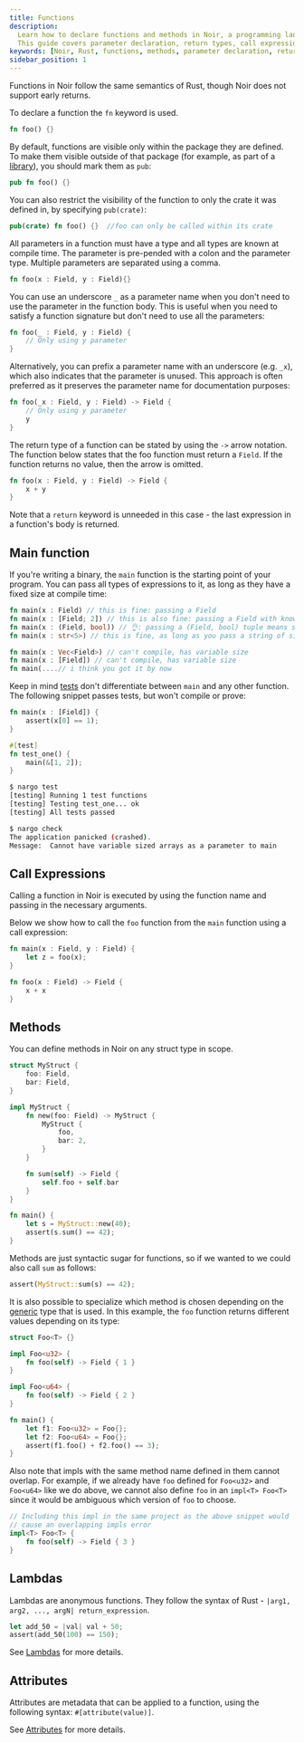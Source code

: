 ```yaml
---
title: Functions
description:
  Learn how to declare functions and methods in Noir, a programming language with Rust semantics.
  This guide covers parameter declaration, return types, call expressions, and more.
keywords: [Noir, Rust, functions, methods, parameter declaration, return types, call expressions]
sidebar_position: 1
---
```


Functions in Noir follow the same semantics of Rust, though Noir does not support early returns.

To declare a function the `fn` keyword is used.

```rust
fn foo() {}
```

By default, functions are visible only within the package they are defined. To make them visible outside of that package (for example, as part of a [library](../modules_packages_crates/crates_and_packages.md#libraries)), you should mark them as `pub`:

```rust
pub fn foo() {}
```

You can also restrict the visibility of the function to only the crate it was defined in, by specifying `pub(crate)`:

```rust
pub(crate) fn foo() {}  //foo can only be called within its crate
```

All parameters in a function must have a type and all types are known at compile time. The parameter
is pre-pended with a colon and the parameter type. Multiple parameters are separated using a comma.

```rust
fn foo(x : Field, y : Field){}
```

You can use an underscore `_` as a parameter name when you don't need to use the parameter in the function body. This is useful when you need to satisfy a function signature but don't need to use all the parameters:

```rust
fn foo(_ : Field, y : Field) {
    // Only using y parameter
}
```

Alternatively, you can prefix a parameter name with an underscore (e.g. `_x`), which also indicates that the parameter is unused. This approach is often preferred as it preserves the parameter name for documentation purposes:

```rust
fn foo(_x : Field, y : Field) -> Field {
    // Only using y parameter
    y
}
```

The return type of a function can be stated by using the `->` arrow notation. The function below
states that the foo function must return a `Field`. If the function returns no value, then the arrow
is omitted.

```rust
fn foo(x : Field, y : Field) -> Field {
    x + y
}
```

Note that a `return` keyword is unneeded in this case - the last expression in a function's body is
returned.

## Main function

If you're writing a binary, the `main` function is the starting point of your program. You can pass all types of expressions to it, as long as they have a fixed size at compile time:

```rust
fn main(x : Field) // this is fine: passing a Field
fn main(x : [Field; 2]) // this is also fine: passing a Field with known size at compile-time
fn main(x : (Field, bool)) // 👌: passing a (Field, bool) tuple means size 2
fn main(x : str<5>) // this is fine, as long as you pass a string of size 5

fn main(x : Vec<Field>) // can't compile, has variable size
fn main(x : [Field]) // can't compile, has variable size
fn main(....// i think you got it by now
```

Keep in mind [tests](../../tooling/tests.md) don't differentiate between `main` and any other function. The following snippet passes tests, but won't compile or prove:

```rust
fn main(x : [Field]) {
    assert(x[0] == 1);
}

#[test]
fn test_one() {
    main(&[1, 2]);
}
```

```bash
$ nargo test
[testing] Running 1 test functions
[testing] Testing test_one... ok
[testing] All tests passed

$ nargo check
The application panicked (crashed).
Message:  Cannot have variable sized arrays as a parameter to main
```

## Call Expressions

Calling a function in Noir is executed by using the function name and passing in the necessary
arguments.

Below we show how to call the `foo` function from the `main` function using a call expression:

```rust
fn main(x : Field, y : Field) {
    let z = foo(x);
}

fn foo(x : Field) -> Field {
    x + x
}
```

## Methods

You can define methods in Noir on any struct type in scope.

```rust
struct MyStruct {
    foo: Field,
    bar: Field,
}

impl MyStruct {
    fn new(foo: Field) -> MyStruct {
        MyStruct {
            foo,
            bar: 2,
        }
    }

    fn sum(self) -> Field {
        self.foo + self.bar
    }
}

fn main() {
    let s = MyStruct::new(40);
    assert(s.sum() == 42);
}
```

Methods are just syntactic sugar for functions, so if we wanted to we could also call `sum` as
follows:

```rust
assert(MyStruct::sum(s) == 42);
```

It is also possible to specialize which method is chosen depending on the [generic](./generics.md) type that is used. In this example, the `foo` function returns different values depending on its type:

```rust
struct Foo<T> {}

impl Foo<u32> {
    fn foo(self) -> Field { 1 }
}

impl Foo<u64> {
    fn foo(self) -> Field { 2 }
}

fn main() {
    let f1: Foo<u32> = Foo{};
    let f2: Foo<u64> = Foo{};
    assert(f1.foo() + f2.foo() == 3);
}
```

Also note that impls with the same method name defined in them cannot overlap. For example, if we already have `foo` defined for `Foo<u32>` and `Foo<u64>` like we do above, we cannot also define `foo` in an `impl<T> Foo<T>` since it would be ambiguous which version of `foo` to choose.

```rust
// Including this impl in the same project as the above snippet would
// cause an overlapping impls error
impl<T> Foo<T> {
    fn foo(self) -> Field { 3 }
}
```

## Lambdas

Lambdas are anonymous functions. They follow the syntax of Rust - `|arg1, arg2, ..., argN| return_expression`.

```rust
let add_50 = |val| val + 50;
assert(add_50(100) == 150);
```

See [Lambdas](./lambdas.md) for more details.

## Attributes

Attributes are metadata that can be applied to a function, using the following syntax: `#[attribute(value)]`.

See [Attributes](./attributes.md) for more details.

